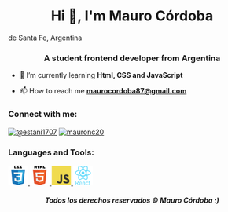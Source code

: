 <h1 align="center">Hi 👋, I'm Mauro Córdoba</h1>
<p>de Santa Fe, Argentina</p>
<h3 align="center">A student frontend developer from Argentina</h3>

- 🌱 I’m currently learning **Html, CSS and JavaScript**

- 📫 How to reach me **maurocordoba87@gmail.com**

<h3 align="left">Connect with me:</h3>
<p align="left">
<a href="https://twitter.com/@estani1707" target="blank"><img align="center" src="https://raw.githubusercontent.com/rahuldkjain/github-profile-readme-generator/master/src/images/icons/Social/twitter.svg" alt="@estani1707" height="30" width="40" /></a>
<a href="https://instagram.com/mauronc20" target="blank"><img align="center" src="https://raw.githubusercontent.com/rahuldkjain/github-profile-readme-generator/master/src/images/icons/Social/instagram.svg" alt="mauronc20" height="30" width="40" /></a>
</p>

<h3 align="left">Languages and Tools:</h3>
<p align="left"> <a href="https://www.w3schools.com/css/" target="_blank" rel="noreferrer"> <img src="https://raw.githubusercontent.com/devicons/devicon/master/icons/css3/css3-original-wordmark.svg" alt="css3" width="40" height="40"/> </a> <a href="https://www.w3.org/html/" target="_blank" rel="noreferrer"> <img src="https://raw.githubusercontent.com/devicons/devicon/master/icons/html5/html5-original-wordmark.svg" alt="html5" width="40" height="40"/> </a> <a href="https://developer.mozilla.org/en-US/docs/Web/JavaScript" target="_blank" rel="noreferrer"> <img src="https://raw.githubusercontent.com/devicons/devicon/master/icons/javascript/javascript-original.svg" alt="javascript" width="40" height="40"/> </a> <a href="https://reactjs.org/" target="_blank" rel="noreferrer"> <img src="https://raw.githubusercontent.com/devicons/devicon/master/icons/react/react-original-wordmark.svg" alt="react" width="40" height="40"/> </a> </p>
<footer>
  <h5 align="center"> Todos los derechos reservados &copy; Mauro Córdoba :)</h5>
 </footer>
